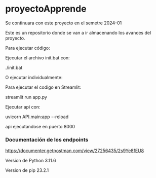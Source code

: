 # proyectoApprende
Se continuara con este proyecto en el semetre 2024-01


Este es un repositorio donde se van a ir almacenando los avances del proyecto.


Para ejecutar código:

Ejecutar el archivo init.bat con:

./init.bat


O ejecutar individualmente:

Para ejecutar el codigo en Streamlit: 

streamlit run app.py


Ejecutar api con:

uvicorn API.main:app --reload


api ejecutandose en puerto 8000  



### Documentación de los endpoints
https://documenter.getpostman.com/view/27256435/2s9Ye8fEU8


Version de Python 3.11.6

Version de pip 23.2.1
